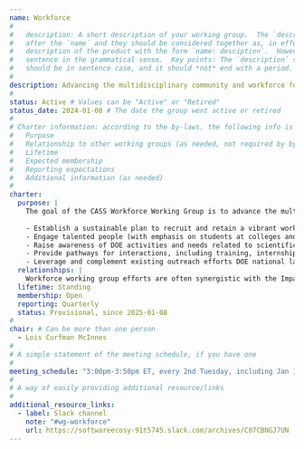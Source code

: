 ```yaml
---
name: Workforce
#
#   description: A short description of your working group.  The `description` is always shown immediately 
#   after the `name` and they should be considered together as, in effect constructing a sentence-length 
#   description of the product with the form `name: desciption`.  However it does not need to be a complete 
#   sentence in the grammatical sense.  Key points: The `description` should *not* repeat the `name`, it 
#   should be in sentence case, and it should *not* end with a period.
# 
description: Advancing the multidisciplinary community and workforce for next-generation computing sciences, with emphasis on scientific software
#
status: Active # Values can be "Active" or "Retired"
status_date: 2024-01-08 # The date the group went active or retired
#
# Charter information: according to the by-laws, the following info is expected:
#   Purpose
#   Relationship to other working groups (as needed, not required by by-laws)
#   Lifetime
#   Expected membership
#   Reporting expectations
#   Additional information (as needed)
#
charter:
  purpose: |
    The goal of the CASS Workforce Working Group is to advance the multidisciplinary community and workforce for next-generation computing sciences, with emphasis on scientific software as a cornerstone of sustained collaboration and scientific progress.  Our mission:
   
    - Establish a sustainable plan to recruit and retain a vibrant workforce in the DOE HPC/AI community by fostering a supportive culture within the computing sciences at DOE national laboratories.
    - Engage talented people (with emphasis on students at colleges and universities throughout the U.S.) with the potential for strong skills and interest in HPC/AI 
    - Raise awareness of DOE activities and needs related to scientific applications, software technologies, hardware, and infrastructure
    - Provide pathways for interactions, including training, internships, collaborations, and careers
    - Leverage and complement existing outreach efforts DOE national laboratories, computing facilities, and the HPC computational science community.
  relationships: |
    Workforce working group efforts are often synergistic with the Impact Framework and User-Developer Experience (UDX) working groups. 
  lifetime: Standing
  membership: Open
  reporting: Quarterly
  status: Provisional, since 2025-01-08
#
chair: # Can be more than one person
  - Lois Curfman McInnes
#
# A simple statement of the meeting schedule, if you have one
#
meeting_schedule: "3:00pm-3:50pm ET, every 2nd Tuesday, including Jan 14, 2025"
#
# A way of easily providing additional resource/links
#
additional_resource_links:
  - label: Slack channel
    note: "#wg-workforce"
    url: https://softwareecosy-91t5745.slack.com/archives/C07CBNGJ7UN
---
```

